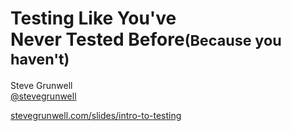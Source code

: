 <!-- .slide: class="title-slide" -->
# Testing Like You've<br>Never Tested Before<small>(Because you haven't)</small>

Steve Grunwell<br>
[@stevegrunwell](https://twitter.com/stevegrunwell)

[stevegrunwell.com/slides/intro-to-testing](https://stevegrunwell.com/slides/intro-to-testing)<!-- .element: class="slides-link" -->
